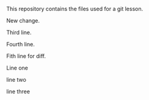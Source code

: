 This repository contains the files used for a git lesson.

New change.

Third line.

Fourth line.

Fith line for diff.

Line one

line two

line three
